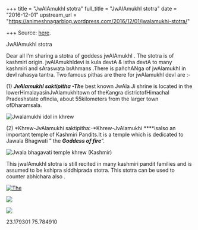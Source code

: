 +++
title = "JwAlAmukhI stotra"
full_title = "JwAlAmukhI stotra"
date = "2016-12-01"
upstream_url = "https://animeshnagarblog.wordpress.com/2016/12/01/jwalamukhi-stotra/"

+++
Source: [here](https://animeshnagarblog.wordpress.com/2016/12/01/jwalamukhi-stotra/).

JwAlAmukhI stotra 

Dear all I’m sharing a stotra of goddess jwAlAmukhI . The stotra is of
kashmiri origin. jwAlAmukhIdevi is kula devtA & istha devtA to many
kashmiri and sAraswata brAhmans .There is pañchANga of jwAlamukhI in
devI rahasya tantra. Two famous pithas are there for jwAlamukhI devI
are :-

\(1\) ***JvAlamukhI saktipitha -Th***e best known JwAla Ji shrine is
located in the lowerHimalayasinJvAlamukhItown of theKangra
districtofHimachal Pradeshstate ofIndia, about 55kilometers from the
larger town ofDharamsala.

![Jwalamukhi idol in
khrew](https://animeshnagarblog.files.wordpress.com/2016/12/100_0395_00.jpg?w=700)

\(2\) *Khrew-JvAlamukhi saktipitha:-*Khrew-JvAlamukhi ****isalso an
important temple of Kashmiri Pandits.It is a temple which is dedicated
to Jawala Bhagwati ” the ***Goddess of fire***“.

![Jwala bhagavati temple khrew
(Kashmir)](https://animeshnagarblog.files.wordpress.com/2016/12/100_0390.jpg?w=700)

  
This jwalAmukhI stotra is still recited in many kashmiri pandit
families and is assumed to be kshipra siddhiprada stotra. This stotra
can be used to counter abhichara also .

[![](https://animeshnagarblog.files.wordpress.com/2016/12/img_20161201_234004.jpg?w=700 "The")](https://animeshnagarblog.files.wordpress.com/2016/12/img_20161201_234004.jpg)

[![](https://animeshnagarblog.files.wordpress.com/2016/12/img_20161201_234039.jpg?w=700)](https://animeshnagarblog.files.wordpress.com/2016/12/img_20161201_234039.jpg)

[![](https://animeshnagarblog.files.wordpress.com/2016/12/img_20161201_2341171.jpg?w=700)](https://animeshnagarblog.files.wordpress.com/2016/12/img_20161201_2341171.jpg)

23.179301 75.784910


